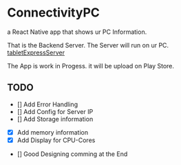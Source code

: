 # ConnectivityPC 

a React Native app that shows ur PC Information.

That is the Backend Server. The Server will run on ur PC. 
[tabletExpressServer](https://github.com/Tobias3107/tabletExpressServer)


The App is work in Progess. it will be upload on Play Store.

## TODO
- [] Add Error Handling
- [] Add Config for Server IP
- [] Add Storage information
- [X] Add memory information
- [X] Add Display for CPU-Cores

- [] Good Designing comming at the End
